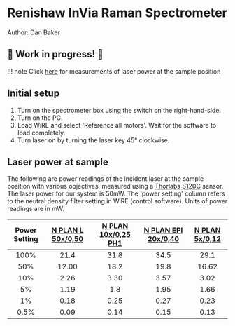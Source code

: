 # Renishaw InVia Raman Spectrometer
Author: Dan Baker
## :construction: Work in progress! :construction:

!!! note
    Click [here](#laser-power-at-sample) for measurements of laser power at the sample position 

## Initial setup

1. Turn on the spectrometer box using the switch on the right-hand-side.
2. Turn on the PC. 
3. Load WiRE and select 'Reference all motors'. Wait for the software to load completely. 
4. Turn laser on by turning the laser key 45° clockwise.


## Laser power at sample

The following are power readings of the incident laser at the sample position with various objectives, measured using a [Thorlabs S120C](https://www.thorlabs.com/thorproduct.cfm?partnumber=S120C) sensor. The laser power for our system is 50mW. The 'power setting' column refers to the neutral density filter setting in WiRE (control software). Units of power readings are in mW.


|Power Setting| [N PLAN L 50x/0,50](https://www.leica-microsystems.com/objectivefinder/objective/566036/)| [N PLAN 10x/0,25 PH1](https://www.leica-microsystems.com/objectivefinder/objective/506406/)|[N PLAN EPI 20x/0,40](https://www.leica-microsystems.com/objectivefinder/objective/566066/)| [N PLAN 5x/0,12](https://www.leica-microsystems.com/objectivefinder/objective/506302/)|
|:-----------:|:--------------:|:--------:|:---:|:---:|
|100% | 21.4 | 31.8 | 34.5 | 29.1 |
|50% | 12.00 | 18.2 | 19.8 | 16.62 |
|10% | 2.26 | 3.30 | 3.57 | 3.02 |
|5% | 1.19 | 1.8 | 1.95 | 1.66 |
|1% |0.18 | 0.25 | 0.27 | 0.23 |
|0.5% | 0.09 | 0.14 | 0.15 | 0.13|

